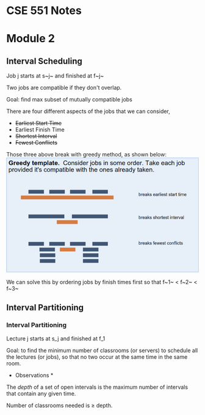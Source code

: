 # CSE 551 Notes


# Module 2
## Interval Scheduling
Job j starts at s~j~ and finished at f~j~

Two jobs are compatible if they don't overlap.

Goal: find max subset of mutually compatible jobs

There are four different aspects of the jobs that we can consider, 
* ~~Earliest Start Time~~
* Earliest Finish Time
* ~~Shortest Interval~~
* ~~Fewest Conflicts~~

Those three above break with greedy method, as shown below:
![greedy breaks for scheduling](./images/IS_greedy_breaks.png "Greedy Breaks for Interval Scheduling")

We can solve this by ordering jobs by finish times first so that f~1~ $\lt$ f~2~ $\lt$ f~3~

## Interval Partitioning

### Interval Partitioning
Lecture j starts at s_j and finished at f_1 

Goal: to find the minimum number of classrooms (or servers) to schedule all the lectures (or jobs), so that no two occur at the same time in the same room.

   * Observations *
    
   The *depth* of a set of open intervals is the maximum number of intervals that contain any given time.

   Number of classrooms needed is $\ge$ depth.
